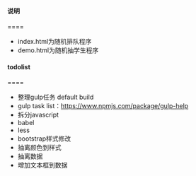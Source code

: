 #### 说明

====

-	index.html为随机排队程序
-	demo.html为随机抽学生程序

#### todolist

====

-	整理gulp任务 default build
-	gulp task list：https://www.npmjs.com/package/gulp-help
-	拆分javascript
-	babel
-	less
-	bootstrap样式修改
-	抽离颜色到样式
-	抽离数据
-	增加文本框到数据
